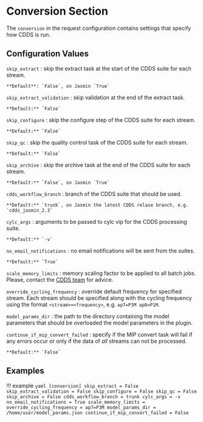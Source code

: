 # Conversion Section

The `conversion` in the request configuration contains settings that specify how CDDS is run.

## Configuration Values

`skip_extract`
:   skip the extract task at the start of the CDDS suite for each stream.

    **Default**: `False`, on Jasmin `True`

`skip_extract_validation`
:   skip validation at the end of the extract task.

    **Default:** `False`

`skip_configure`
:   skip the configure step of the CDDS suite for each stream.

    **Default:** `False`

`skip_qc`
:   skip the quality control task of the CDDS suite for each stream.

    **Default:** `False`

`skip_archive`
:   skip the archive task at the end of the CDDS suite for each stream.

    **Default:** `False`, on Jasmin `True`

`cdds_workflow_branch`
:   branch of the CDDS suite that should be used.

    **Default:** `trunk`, on Jasmin the latest CDDS relase branch, e.g. `cdds_jasmin_2.3`

`cylc_args`
:   arguments to be passed to cylc vip for the CDDS processing suite.

    **Default:** `-v`

`no_email_notifications`
:   no email notifications will be sent from the suites.

    **Default:** `True`

`scale_memory_limits`
:   memory scaling factor to be applied to all batch jobs. Please, contact the [CDDS team](mailto:cdds@metoffice.gov.uk) 
    for advice.

`override_cycling_frequency`
:   override default frequency for specified stream. Each stream should be specified along with the cycling frequency 
    using the format `<stream>=<frequency>`, e.g. `ap7=P3M ap8=P1M`.

`model_params_dir`
:   the path to the directory containing the model parameters that should be overloaded the model parameters in the plugin.

`continue_if_mip_convert_failed`
:   specify if the MIP convert task will fail if any errors occur or only if the data of *all* streams can not be processed.

    **Default:** `False`

## Examples

!!! example
    ```yaml
    [conversion]
    skip_extract = False
    skip_extract_validation = False
    skip_configure = False
    skip_qc = False
    skip_archive = False
    cdds_workflow_branch = trunk
    cylc_args = -v
    no_email_notifications = True
    scale_memory_limits = 
    override_cycling_frequency = ap7=P3M
    model_params_dir = /home/user/model_params.json
    continue_if_mip_convert_failed = False
    ```
